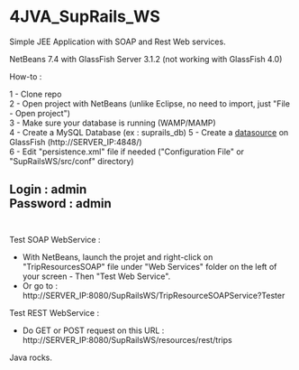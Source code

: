 4JVA_SupRails_WS
================

Simple JEE Application with SOAP and Rest Web services.

NetBeans 7.4 with GlassFish Server 3.1.2 (not working with GlassFish 4.0)


How-to :

1 - Clone repo<br/>
2 - Open project with NetBeans (unlike Eclipse, no need to import, just "File - Open project")<br/>
3 - Make sure your database is running (WAMP/MAMP)<br/>
4 - Create a MySQL Database (ex : suprails_db)
5 - Create a [datasource](http://itsolutionsforall.com/datasource_jpa.php) on GlassFish (http://SERVER_IP:4848/)<br/>
6 - Edit "persistence.xml" file if needed ("Configuration File" or "SupRailsWS/src/conf" directory)


Login : admin<br/>
Password : admin
<br/><br/>
-----------------------

Test SOAP WebService :

* With NetBeans, launch the projet and right-click on "TripResourcesSOAP" file under "Web Services" folder on the left of your screen - Then "Test Web Service".
* Or go to : http://SERVER_IP:8080/SupRailsWS/TripResourceSOAPService?Tester

Test REST WebService :

* Do GET or POST request on this URL : 
http://SERVER_IP:8080/SupRailsWS/resources/rest/trips

Java rocks.
